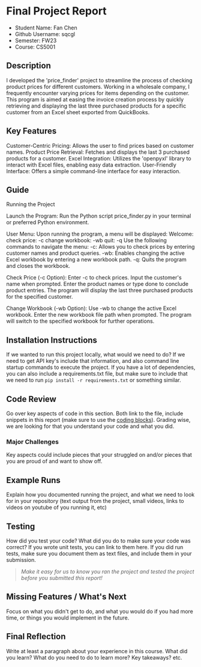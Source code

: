 # Final Project Report

* Student Name: Fan Chen
* Github Username: sqcgl
* Semester: FW23
* Course: CS5001



## Description 
I developed the 'price_finder' project to streamline the process of checking product prices for different customers. Working in a wholesale company, I frequently encounter varying prices for items depending on the customer. This program is aimed at easing the invoice creation process by quickly retrieving and displaying the last three purchased products for a specific customer from an Excel sheet exported from QuickBooks.


## Key Features
Customer-Centric Pricing: Allows the user to find prices based on customer names.
Product Price Retrieval: Fetches and displays the last 3 purchased products for a customer.
Excel Integration: Utilizes the 'openpyxl' library to interact with Excel files, enabling easy data extraction.
User-Friendly Interface: Offers a simple command-line interface for easy interaction.

## Guide
Running the Project

Launch the Program:
  Run the Python script price_finder.py in your terminal or preferred Python environment.

User Menu:
  Upon running the program, a menu will be displayed:
     Welcome:
    check price: -c
    change workbook: -wb
    quit: -q
  Use the following commands to navigate the menu:
  -c: Allows you to check prices by entering customer names and product queries.
  -wb: Enables changing the active Excel workbook by entering a new workbook path.
  -q: Quits the program and closes the workbook.

Check Price (-c Option):
  Enter -c to check prices.
  Input the customer's name when prompted.
  Enter the product names or type done to conclude product entries.
  The program will display the last three purchased products for the specified customer.

Change Workbook (-wb Option):
  Use -wb to change the active Excel workbook.
  Enter the new workbook file path when prompted.
  The program will switch to the specified workbook for further operations.



## Installation Instructions
If we wanted to run this project locally, what would we need to do?  If we need to get API key's include that information, and also command line startup commands to execute the project. If you have a lot of dependencies, you can also include a requirements.txt file, but make sure to include that we need to run `pip install -r requirements.txt` or something similar.

## Code Review
Go over key aspects of code in this section. Both link to the file, include snippets in this report (make sure to use the [coding blocks](https://github.com/adam-p/markdown-here/wiki/Markdown-Cheatsheet#code)).  Grading wise, we are looking for that you understand your code and what you did. 

### Major Challenges
Key aspects could include pieces that your struggled on and/or pieces that you are proud of and want to show off.


## Example Runs
Explain how you documented running the project, and what we need to look for in your repository (text output from the project, small videos, links to videos on youtube of you running it, etc)

## Testing
How did you test your code? What did you do to make sure your code was correct? If you wrote unit tests, you can link to them here. If you did run tests, make sure you document them as text files, and include them in your submission. 

> _Make it easy for us to know you *ran the project* and *tested the project* before you submitted this report!_


## Missing Features / What's Next
Focus on what you didn't get to do, and what you would do if you had more time, or things you would implement in the future. 

## Final Reflection
Write at least a paragraph about your experience in this course. What did you learn? What do you need to do to learn more? Key takeaways? etc.
